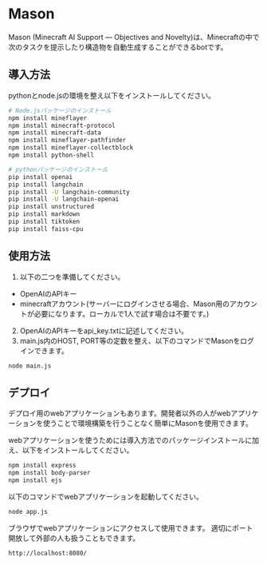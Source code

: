 # Mason
Mason (Minecraft AI Support ― Objectives and Novelty)は、Minecraftの中で次のタスクを提示したり構造物を自動生成することができるbotです。

## 導入方法
pythonとnode.jsの環境を整え以下をインストールしてください。

```bash
# Node.jsパッケージのインストール
npm install mineflayer
npm install minecraft-protocol
npm install minecraft-data
npm install mineflayer-pathfinder
npm install mineflayer-collectblock
npm install python-shell

# pythonパッケージのインストール
pip install openai
pip install langchain
pip install -U langchain-community
pip install -U langchain-openai
pip install unstructured
pip install markdown
pip install tiktoken
pip install faiss-cpu
```

## 使用方法

1. 以下の二つを準備してください。
- OpenAIのAPIキー
- minecraftアカウント(サーバーにログインさせる場合、Mason用のアカウントが必要になります。ローカルで1人で試す場合は不要です。)
2. OpenAIのAPIキーをapi_key.txtに記述してください。
3. main.js内のHOST, PORT等の定数を整え、以下のコマンドでMasonをログインできます。

```bash
node main.js
```

## デプロイ
デプロイ用のwebアプリケーションもあります。開発者以外の人がwebアプリケーションを使うことで環境構築を行うことなく簡単にMasonを使用できます。

webアプリケーションを使うためには導入方法でのパッケージインストールに加え、以下をインストールしてください。
```bash
npm install express
npm install body-parser
npm install ejs
```

以下のコマンドでwebアプリケーションを起動してください。
```bash
node app.js
```

ブラウザでwebアプリケーションにアクセスして使用できます。
適切にポート開放して外部の人も扱うこともできます。
```
http://localhost:8080/
```
